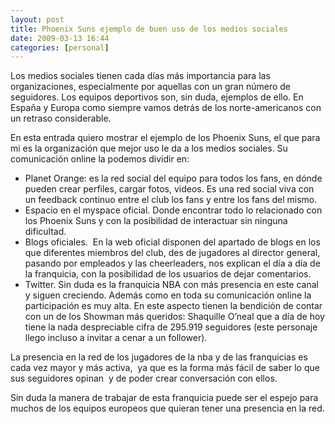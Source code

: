```yaml
---
layout: post
title: Phoenix Suns ejemplo de buen uso de los medios sociales
date: 2009-03-13 16:44
categories: [personal]
---
```

Los medios sociales tienen cada días más importancia para las  organizaciones, especialmente por aquellas con  un gran número de  seguidores. Los equipos deportivos son, sin duda, ejemplos de ello. En  España y Europa como siempre vamos detrás de los norte-americanos con un  retraso considerable.

En esta entrada quiero mostrar el ejemplo de los Phoenix Suns, el  que para mi es la organización que mejor uso le da a los medios  sociales. Su comunicación online la podemos dividir en:

- Planet  Orange:  es la red social del equipo para todos los fans, en dónde  pueden crear perfiles, cargar fotos, videos. Es una red social viva con  un feedback continuo entre el club los fans y entre los fans del mismo.
-  Espacio en el myspace oficial.  Donde encontrar todo lo relacionado con los Phoenix Suns y con la  posibilidad de interactuar sin ninguna dificultad.
- Blogs oficiales.  En la web oficial disponen del  apartado de blogs en los que diferentes miembros del club, des de  jugadores al director general, pasando por empleados y las cheerleaders, nos explican el día a día de la  franquicia, con la posibilidad de los usuarios de dejar comentarios.
-  Twitter.  Sin duda es la franquicia NBA con más presencia en este canal y  siguen creciendo. Además como en toda su comunicación online la  participación es muy alta. En este aspecto tienen la bendición de contar  con un de los Showman más queridos: Shaquille O’neal que a día de hoy tiene la nada despreciable cifra de 295.919 seguidores  (este personaje llego incluso a invitar a cenar a un follower).

La presencia en la red de los jugadores de la nba y de las franquicias es cada vez mayor y más activa,  ya que es la  forma más fácil de saber lo que sus seguidores opinan  y de poder crear  conversación con ellos.

Sin duda la manera de trabajar de esta franquicia puede ser el espejo  para muchos de los equipos europeos que quieran tener una presencia en  la red.
